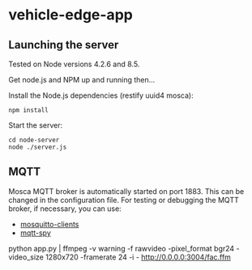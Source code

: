 # vehicle-edge-app

## Launching the server
Tested on Node versions 4.2.6 and 8.5.

Get node.js and NPM up and running then...

Install the Node.js dependencies (restify uuid4 mosca):
~~~~
npm install
~~~~

Start the server:
~~~~
cd node-server
node ./server.js
~~~~

## MQTT
Mosca MQTT broker is automatically started on port 1883.  This can be changed in the configuration file.
For testing or debugging the MQTT broker, if necessary, you can use:
 * [mosquitto-clients](https://mosquitto.org/download/)
 * [mqtt-spy](http://kamilfb.github.io/mqtt-spy/)

python app.py | ffmpeg -v warning -f rawvideo -pixel_format bgr24 -video_size 1280x720 -framerate 24 -i - http://0.0.0.0:3004/fac.ffm
